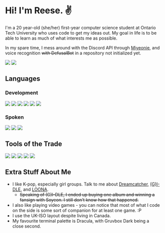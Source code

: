 # Hi! I'm Reese. ✌️
I'm a 20 year-old (she/her) first-year computer science student at Ontario Tech University who uses code to get my ideas out. My goal in life is to be able to learn as much of what interests me as possible.

In my spare time, I mess around with the Discord API through <a href="https://github.com/reesypiece/miyeonie">Miyeonie</a>, and voice recognition ~~with DefusalBot~~ in a repository not initialized yet.

<a href="https://www.linkedin.com/in/reesypiece/"><img src="https://img.shields.io/badge/LinkedIn-%230A66C2.svg?&style=for-the-badge&logo=linkedin&logoColor=white"></a> <a href="mailto:mariel.dominguez@ontariotechu.net"><img src="https://img.shields.io/badge/Email-%23EA4335.svg?&style=for-the-badge&logo=gmail&logoColor=white"></a>

## Languages
### Development
<img src="https://img.shields.io/badge/C++-%2300599C.svg?&style=for-the-badge&logo=c%2B%2B&logoColor=white"> <img src="https://img.shields.io/badge/Python-%233776AB.svg?&style=for-the-badge&logo=python&logoColor=white"> <img src="https://img.shields.io/badge/HTML5-%23E34F26.svg?&style=for-the-badge&logo=html5&logoColor=white"> <img src="https://img.shields.io/badge/CSS3-%231572B6.svg?&style=for-the-badge&logo=css3&logoColor=white"> <img src="https://img.shields.io/badge/JavaScript-%23F7DF1E.svg?&style=for-the-badge&logo=javascript&logoColor=black"> <img src="https://img.shields.io/badge/TypeScript-%233178C6.svg?&style=for-the-badge&logo=typescript&logoColor=white">

### Spoken
<img src="https://img.shields.io/badge/en--CA-fluent-success?&style=for-the-badge"> <img src="https://img.shields.io/badge/fr--CA-intermediate-green?&style=for-the-badge"> <img src="https://img.shields.io/badge/ja--JP-beginner-yellow?&style=for-the-badge">

## Tools of the Trade
<img src="https://img.shields.io/badge/Nvim-%2357A143.svg?&style=for-the-badge&logo=neovim&logoColor=white"> <img src="https://img.shields.io/badge/VS%20Code-%23007ACC.svg?&style=for-the-badge&logo=visual-studio-code&logoColor=white"> <img src="https://img.shields.io/badge/Arch%20Linux-%231793D1.svg?&style=for-the-badge&logo=arch-linux&logoColor=white"> <img src="https://img.shields.io/badge/Windows%2010-%230078D6.svg?&style=for-the-badge&logo=windows&logoColor=white"> <img src="https://img.shields.io/badge/Windows%20Terminal-%234D4D4D.svg?&style=for-the-badge&logo=windows-terminal&logoColor=white">

## Extra Stuff About Me
- I like K-pop, especially girl groups. Talk to me about <a href="https://en.wikipedia.org/wiki/Dreamcatcher_(group)">Dreamcatcher</a>, <a href="https://en.wikipedia.org/wiki/(G)I-dle">(G)I-DLE</a>, and <a href="https://en.wikipedia.org/wiki/Loona">LOONA</a>.
  - ~~Speaking of (G)I-DLE, I ended up buying one album and winning a fansign with Soyeon. I still don't know how that happened.~~ 
- I also like playing video games - you can notice that most of what I code on the side is some sort of companion for at least one game. :P 
- I use the UK-ISO layout despite living in Canada.
- My favourite terminal palette is Dracula, with Gruvbox Dark being a close second.
